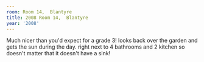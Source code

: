 ```yaml
---
room: Room 14,  Blantyre
title: 2008 Room 14,  Blantyre
year: '2008'
---
```


Much nicer than you'd expect for a grade 3! looks back over the garden and gets the sun during the day. right next to 4 bathrooms and 2 kitchen so doesn't matter that it doesn't have a sink!